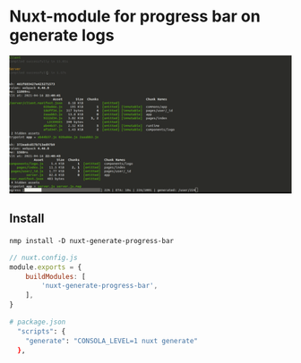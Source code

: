 # Nuxt-module for progress bar on generate logs

![demo](demo.gif)

## Install

```nmp install -D nuxt-generate-progress-bar```
```javascript
// nuxt.config.js
module.exports = {
	buildModules: [
		'nuxt-generate-progress-bar',
    ],
}
```
```bash
# package.json
  "scripts": {
    "generate": "CONSOLA_LEVEL=1 nuxt generate"
  },
```
